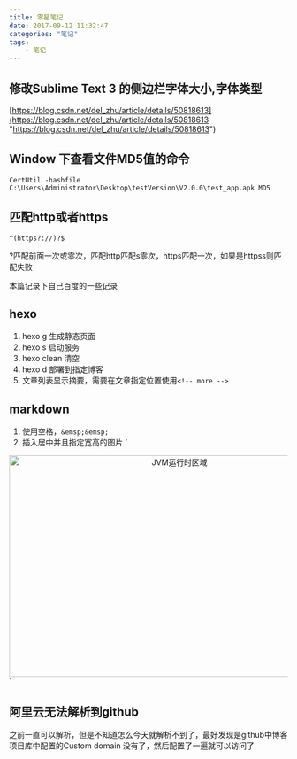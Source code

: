 ```yaml
---
title: 零星笔记
date: 2017-09-12 11:32:47
categories: "笔记"
tags:
	- 笔记
---
```


## 修改Sublime Text 3 的侧边栏字体大小,字体类型
[https://blog.csdn.net/del_zhu/article/details/50818613](https://blog.csdn.net/del_zhu/article/details/50818613 "https://blog.csdn.net/del_zhu/article/details/50818613")

<!-- more -->

## Window 下查看文件MD5值的命令

	CertUtil -hashfile C:\Users\Administrator\Desktop\testVersion\V2.0.0\test_app.apk MD5

## 匹配http或者https

	^(https?://)?$
?匹配前面一次或零次，匹配http匹配s零次，https匹配一次，如果是httpss则匹配失败

本篇记录下自己百度的一些记录

## hexo
1. hexo g 生成静态页面
2. hexo s 启动服务
3. hexo clean 清空
4. hexo d 部署到指定博客
5. 文章列表显示摘要，需要在文章指定位置使用` <!-- more --> `

## markdown
1. 使用空格，`&emsp;&emsp;`
2. 插入居中并且指定宽高的图片
`
<div align="center">
	<img src="http://ovpqrf5pq.bkt.clouddn.com/JVM%E8%BF%90%E8%A1%8C%E6%97%B6%E6%95%B0%E6%8D%AE%E5%8C%BA%E5%9F%9F.png" alt="JVM运行时区域" style="width:600px;height: 400px">
</div>
`

## 阿里云无法解析到github

之前一直可以解析，但是不知道怎么今天就解析不到了，最好发现是github中博客项目库中配置的Custom domain 没有了，然后配置了一遍就可以访问了